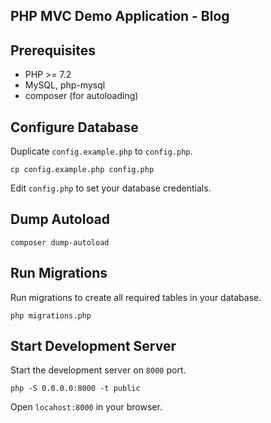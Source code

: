 ## PHP MVC Demo Application - Blog

## Prerequisites
- PHP >= 7.2
- MySQL, php-mysql
- composer (for autoloading)

## Configure Database
Duplicate `config.example.php` to `config.php`.
```
cp config.example.php config.php
```
Edit `config.php` to set your database credentials.

## Dump Autoload 
```
composer dump-autoload
```

## Run Migrations
Run migrations to create all required tables in your database.

```
php migrations.php
```

## Start Development Server
Start the development server on `8000` port.
```
php -S 0.0.0.0:8000 -t public
```

Open `locahost:8000` in your browser.
